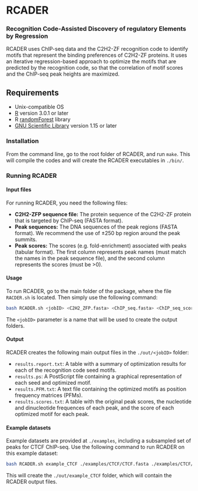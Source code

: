 # RCADER
### Recognition Code-Assisted Discovery of regulatory Elements by Regression

RCADER uses ChIP-seq data and the C2H2-ZF recognition code to identify motifs that represent the binding preferences of C2H2-ZF proteins. It uses an iterative regression-based approach to optimize the motifs that are predicted by the recognition code, so that the correlation of motif scores and the ChIP-seq peak heights are maximized.

## Requirements 
- Unix-compatible OS
- [R](http://www.r-project.org/) version 3.0.1 or later
- R [randomForest](https://cran.r-project.org/web/packages/randomForest/index.html) library
- [GNU Scientific Library](https://www.gnu.org/software/gsl/) version 1.15 or later

### Installation

From the command line, go to the root folder of RCADER, and run `make`. This will compile the codes and will create the RCADER executables in `./bin/`.

### Running RCADER


#### Input files

For running RCADER, you need the following files:

* **C2H2-ZFP sequence file:** The protein sequence of the C2H2-ZF protein that is targeted by ChIP-seq (FASTA format).
* **Peak sequences:** The DNA sequences of the peak regions (FASTA format). We recommend the use of &plusmn;250 bp region around the peak summits.
* **Peak scores:** The scores (e.g. fold-enrichment) associated with peaks (tabular format). The first column represents peak names (must match the names in the peak sequence file), and the second column represents the scores (must be >0).


#### Usage

To run RCADER, go to the main folder of the package, where the file `RACDER.sh` is located. Then simply use the following command:

```bash
bash RCADER.sh <jobID> <C2H2_ZFP.fasta> <ChIP_seq.fasta> <ChIP_seq_scores.txt>
```

The `<jobID>` parameter is a name that will be used to create the output folders.

#### Output

RCADER creates the following main output files in the `./out/<jobID>` folder:

* `results.report.txt`: A table with a summary of optimization results for each of the recognition code seed motifs.
* `results.ps`: A PostScript file containing a graphical representation of each seed and optimized motif.
* `results.PFM.txt`: A text file containing the optimized motifs as position frequency matrices (PFMs).
* `results.scores.txt`: A table with the original peak scores, the nucleotide and dinucleotide frequences of each peak, and the score of each optimized motif for each peak.

#### Example datasets

Example datasets are provided at `./examples`, including a subsampled set of peaks for CTCF ChIP-seq. Use the following command to run RCADER on this example dataset:
```bash
bash RCADER.sh example_CTCF ./examples/CTCF/CTCF.fasta ./examples/CTCF/summits.fa ./examples/CTCF/macs.subsampled.uniform.txt
```
This will create the `./out/example_CTCF` folder, which will contain the RCADER output files.
